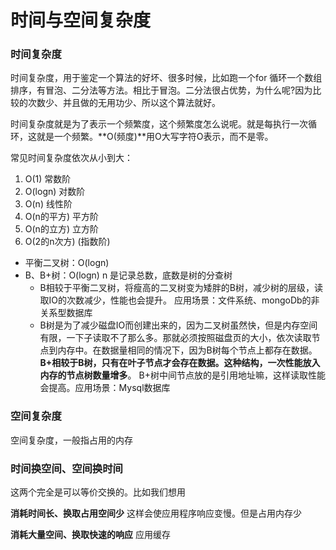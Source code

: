 # 时间与空间复杂度

### 时间复杂度

时间复杂度，用于鉴定一个算法的好坏、很多时候，比如跑一个for 循环一个数组排序，有冒泡、二分法等方法。相比于冒泡。二分法很占优势，为什么呢?因为比较的次数少、并且做的无用功少、所以这个算法就好。

时间复杂度就是为了表示一个频繁度，这个频繁度怎么说呢。就是每执行一次循环，这就是一个频繁。**O(频度)**用O大写字符O表示，而不是零。

常见时间复杂度依次从小到大：

1. O(1) 常数阶
2. O(logn) 对数阶
3. O(n) 线性阶
4. O(n的平方) 平方阶
5. O(n的立方) 立方阶
6. O(2的n次方) (指数阶)

* 平衡二叉树：O(logn)
* B、B+树：O(logn)  n 是记录总数，底数是树的分查树
  * B相较于平衡二叉树，将瘦高的二叉树变为矮胖的B树，减少树的层级，读取IO的次数减少，性能也会提升。 应用场景：文件系统、mongoDb的非关系型数据库
  * B树是为了减少磁盘IO而创建出来的，因为二叉树虽然快，但是内存空间有限，一下子读取不了那么多。那就必须按照磁盘页的大小，依次读取节点到内存中。在数据量相同的情况下，因为B树每个节点上都存在数据。**B+相较于B树，只有在叶子节点才会存在数据。这种结构，一次性能放入内存的节点树数量增多**。 B+树中间节点放的是引用地址嘛，这样读取性能会提高。应用场景：Mysql数据库

### 空间复杂度

空间复杂度，一般指占用的内存

### 时间换空间、空间换时间

这两个完全是可以等价交换的。比如我们想用

**消耗时间长、换取占用空间少** 这样会使应用程序响应变慢。但是占用内存少

**消耗大量空间、换取快速的响应** 应用缓存
